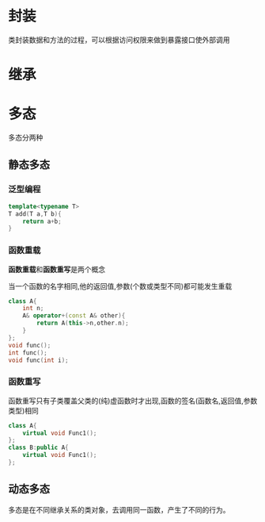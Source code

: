 
# 封装

类封装数据和方法的过程，可以根据访问权限来做到暴露接口使外部调用



# 继承







# 多态

多态分两种

## 静态多态

### 泛型编程



```cpp
template<typename T>
T add(T a,T b){
    return a+b;
}
```



### 函数重载

**函数重载**和**函数重写**是两个概念

当一个函数的名字相同,他的返回值,参数(个数或类型不同)都可能发生重载

```cpp
class A{
    int n;
    A& operator+(const A& other){
        return A(this->n,other.n);
    }
};
void func();
int func();
void func(int i);
```



### 函数重写

函数重写只有子类覆盖父类的(纯)虚函数时才出现,函数的签名(函数名,返回值,参数类型)相同

```cpp
class A{
    virtual void Func1();
};
class B:public A{
    virtual void Func1();
};
```





## 动态多态

多态是在不同继承关系的类对象，去调用同一函数，产生了不同的行为。